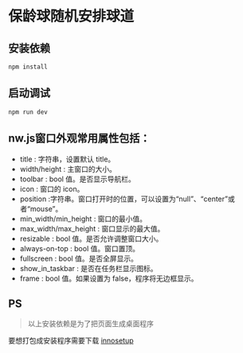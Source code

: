 # 保龄球随机安排球道

## 安装依赖
    npm install

## 启动调试
    npm run dev

## nw.js窗口外观常用属性包括：

- title : 字符串，设置默认 title。
- width/height : 主窗口的大小。
- toolbar : bool 值。是否显示导航栏。
- icon : 窗口的 icon。
- position :字符串。窗口打开时的位置，可以设置为“null”、“center”或者“mouse”。
- min_width/min_height : 窗口的最小值。
- max_width/max_height : 窗口显示的最大值。
- resizable : bool 值。是否允许调整窗口大小。
- always-on-top : bool 值。窗口置顶。
- fullscreen : bool 值。是否全屏显示。
- show_in_taskbar : 是否在任务栏显示图标。
- frame : bool 值。如果设置为 false，程序将无边框显示。

## PS
>以上安装依赖是为了把页面生成桌面程序

要想打包成安装程序需要下载 [innosetup](http://www.jrsoftware.org/isdl.php)
